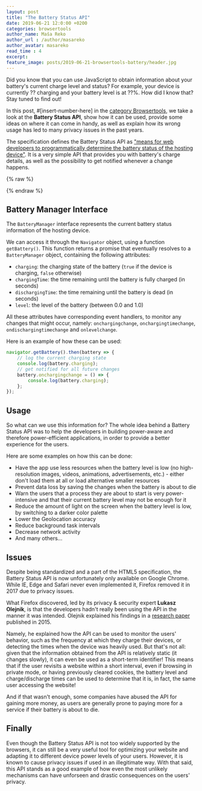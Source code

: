 ```yaml
---
layout: post
title: "The Battery Status API"
date: 2019-06-21 12:0:00 +0200
categories: browsertools
author_name: Maša Reko
author_url : /author/masareko
author_avatar: masareko
read_time : 4
excerpt: 
feature_image: posts/2019-06-21-browsertools-battery/header.jpg
---
```


Did you know that you can use JavaScript to obtain information about your battery's current charge level and status? <span id="loading-failed"> For example, your device is currently <span id="charging">??</span> charging and your battery level is at <span id="battery-level">??</span>%. How did I know that? Stay tuned to find out!</span>

In this post, #[insert-number-here] in the [category Browsertools](../../../../category/browsertools/), we take a look at the __Battery Status API__, show how it can be used, provide some ideas on where it can come in handy, as well as explain how its wrong usage has led to many privacy issues in the past years.

The specification defines the Battery Status API as ["means for web developers to programmatically determine the battery status of the hosting device"](https://www.w3.org/TR/battery-status/). It is a very simple API that provides you with battery's charge details, as well as the possibility to get notified whenever a change happens.

{% raw %}
<script type="text/javascript">

const __updateInlineStats__ = () => {
  try {
	navigator.getBattery().then(battery => {
		if (battery.charging) {
			document.querySelector(`#charging`).textContent = "";
		}
		else {
			document.querySelector(`#charging`).textContent = "not";
		}
		document.querySelector(`#battery-level`).textContent = battery.level * 100;
    });
  } catch (e) { 
	document.querySelector(`#loading-failed`).remove();
  }
}

__updateInlineStats__();
</script>
{% endraw %}

## Battery Manager Interface

The `BatteryManager` interface represents the current battery status information of the hosting device.

We can access it through the `Navigator` object, using a function `getBattery()`. This function returns a promise that eventually resolves to a `BatteryManager` object, containing the following attributes:

* `charging`: the charging state of the battery (`true` if the device is charging, `false` otherwise)
* `chargingTime`: the time remaining until the battery is fully charged (in seconds)
* `dischargingTime`: the time remaining until the battery is dead (in seconds)
* `level`: the level of the battery (between 0.0 and 1.0)

All these attributes have corresponding event handlers, to monitor any changes that might occur, namely: `onchargingchange`, `onchargingtimechange`, `ondischargingtimechange` and `onlevelchange`.

Here is an example of how these can be used:

``` javascript
navigator.getBattery().then(battery => {
    // log the current charging state
    console.log(battery.charging);
    // get notified for all future changes
    battery.onchargingchange = () => {
        console.log(battery.charging);
    };
});
```

## Usage

So what can we use this information for? The whole idea behind a Battery Status API was to help the developers in building power-aware and therefore power-efficient applications, in order to provide a better experience for the users.

Here are some examples on how this can be done:

* Have the app use less resources when the battery level is low (no high-resolution images, videos, animations, advertisements, etc.) - either don't load them at all or load alternative smaller resources
* Prevent data loss by saving the changes when the battery is about to die
* Warn the users that a process they are about to start is very power-intensive and that their current battery level may not be enough for it
* Reduce the amount of light on the screen when the battery level is low, by switching to a darker color palette
* Lower the Geolocation accuracy
* Reduce background task intervals
* Decrease network activity
* And many others...

## Issues

Despite being standardized and a part of the HTML5 specification, the Battery Status API is now unfortunately only available on Google Chrome. While IE, Edge and Safari never even implemented it, Firefox removed it in 2017 due to privacy issues.

What Firefox discovered, led by its privacy & security expert __Lukasz Olejnik__, is that the developers hadn't really been using the API in the manner it was intended. Olejnik explained his findings in a [research paper](http://lukaszolejnik.com/battery.pdf) published in 2015. 

Namely, he explained how the API can be used to monitor the users' behavior, such as the frequency at which they charge their devices, or detecting the times when the device was heavily used. But that's not all: given that the information obtained from the API is relatively static (it changes slowly), it can even be used as a short-term identifier! This means that if the user revisits a website within a short interval, even if browsing in private mode, or having previously cleared cookies, the battery level and charge/discharge times can be used to determine that it is, in fact, the same user accessing the website! 

And if that wasn't enough, some companies have abused the API for gaining more money, as users are generally prone to paying more for a service if their battery is about to die.

## Finally

Even though the Battery Status API is not too widely supported by the browsers, it can still be a very useful tool for optimizing your website and adapting it to different device power levels of your users. However, it is known to cause privacy issues if used in an illegitimate way. With that said, this API stands as a good example of how even the most unlikely mechanisms can have unforseen and drastic consequences on the users' privacy. 